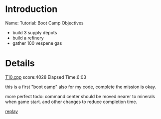 # Introduction #

Name: Tutorial: Boot Camp
Objectives
- build 3 supply depots
- build a refinery
- gather 100 vespene gas


# Details #
[T10.cpp](http://code.google.com/p/neoe-bw-ai-missions/source/browse/trunk/ExampleAIModule/ExampleAIModule/T10.cpp?spec=svn4&r=4)
score:4028
Elapsed Time:6:03

this is a first "boot camp" also for my code, complete the mission is okay.

more perfect todo: command center should be moved nearer to minerals when game start.
and other changes to reduce completion time.

[replay](http://neoe-bw-ai-missions.googlecode.com/files/0039%20neoeT%20CompZ.rep)